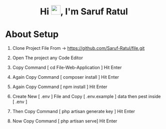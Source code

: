 <h1 align="center">Hi <img src="https://raw.githubusercontent.com/MartinHeinz/MartinHeinz/master/wave.gif" width="30px">, I'm Saruf Ratul</h1>

# About Setup

1. Clone Project File From -> https://github.com/Saruf-Ratul/file.git

2. Open The project any Code Editor

3. Copy Command [ cd File-Web-Application ] Hit Enter 

4. Again  Copy Command [ composer install ] Hit Enter

5. Again  Copy Command [ npm install ] Hit Enter

6. Create New [ .env ] File and Copy [ .env.example ] data then pest inside [ .env ]

7. Then Copy Command [ php artisan generate key ] Hit Enter

8. Now Copy Command [ php artisan serve] Hit Enter

